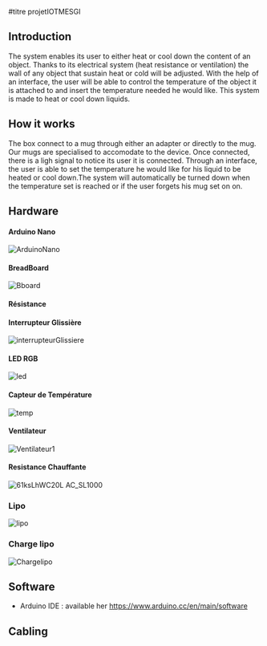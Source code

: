 #titre projetIOTMESGI


## Introduction

The system enables its user to either heat or cool down the content of an object. Thanks to its electrical system (heat resistance or ventilation) the wall of any object that sustain heat or cold will be adjusted. With the help of an interface, the user will be able to control the temperature of the object it is attached to and insert the temperature needed he would like. 
This system is made to heat or cool down liquids. 


## How it works

The box connect to a mug through either an adapter or directly to the mug. Our mugs are specialised to accomodate to the device. Once connected, there is a ligh signal to notice its user it is connected. Through an interface, the user is able to set the temperature he would like for his liquid to be heated or cool down.The system will automatically be turned down when the temperature set is reached or if the user forgets his mug set on on.

## Hardware

#### Arduino Nano
![ArduinoNano](https://user-images.githubusercontent.com/25655382/80193736-a643ff80-8619-11ea-9a15-a2dd49cb21b1.JPG)

#### BreadBoard

![Bboard](https://user-images.githubusercontent.com/25655382/80186337-219fb400-860e-11ea-84fd-c3b88b63d84b.JPG)

#### Résistance 

#### Interrupteur Glissière

![interrupteurGlissiere](https://user-images.githubusercontent.com/25655382/80114142-7b0ed100-8583-11ea-9df4-b39672bf626c.jpg)


#### LED RGB

![led](https://user-images.githubusercontent.com/25655382/80186229-f74df680-860d-11ea-9b78-7f4f9fb941c9.JPG)


#### Capteur de Température

![temp](https://user-images.githubusercontent.com/25655382/80186901-0d0feb80-860f-11ea-951f-9e281f355958.png)


#### Ventilateur

![Ventilateur1](https://user-images.githubusercontent.com/25655382/80187548-1cdbff80-8610-11ea-8fb1-f478eb012a1e.jpg)

#### Resistance Chauffante 
![61ksLhWC20L _AC_SL1000_](https://user-images.githubusercontent.com/25655382/80187267-a0492100-860f-11ea-9d12-52c5d51957d7.jpg)

### Lipo
![lipo](https://user-images.githubusercontent.com/25655382/80189469-fec3ce80-8612-11ea-9600-cc7c2eea8839.JPG)

### Charge lipo
![Chargelipo](https://user-images.githubusercontent.com/25655382/80189605-37fc3e80-8613-11ea-9994-03f85e14e3ff.JPG)

## Software 

* Arduino IDE : available her https://www.arduino.cc/en/main/software

## Cabling



